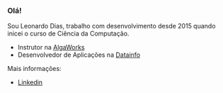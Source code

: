 ### Olá!

Sou Leonardo Dias, trabalho com desenvolvimento desde 2015 quando inicei o curso de Ciência da Computação.

- Instrutor na [AlgaWorks](https://github.com/algaworks)
- Desenvolvedor de Aplicações na [Datainfo](https://www.datainfo.inf.br)

Mais informações:

- [Linkedin](https://www.linkedin.com/in/leonardo-dias-938416143/)
